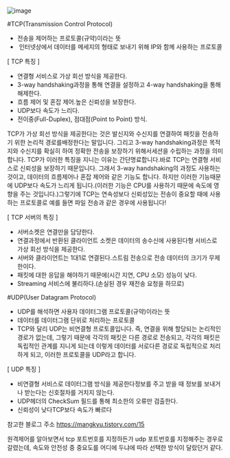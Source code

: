 ![image](https://user-images.githubusercontent.com/97571604/186859041-3ef756de-26f7-430e-b25a-a1b39fc4a31b.png)

#TCP(Transmission Control Protocol)
-  전송을 제어하는 프로토콜(규약)이라는 뜻
-  인터넷상에서 데이터를 메세지의 형태로 보내기 위해 IP와 함께 사용하는 프로토콜


[ TCP 특징 ]
- 연결형 서비스로 가상 회선 방식을 제공한다.
- 3-way handshaking과정을 통해 연결을 설정하고 4-way handshaking을 통해 해제한다.
- 흐름 제어 및 혼잡 제어.높은 신뢰성을 보장한다.
- UDP보다 속도가 느리다.
- 전이중(Full-Duplex), 점대점(Point to Point) 방식.

TCP가 가상 회선 방식을 제공한다는 것은 발신지와 수신지를 연결하여 패킷을 전송하기 위한 논리적 경로를배정한다는 말입니다. 그리고 3-way handshaking과정은 목적지와 수신지를 확실히 하여 정확한 전송을 보장하기 위해서세션을 수립하는 과정을 의미합니다. TCP가 이러한 특징을 지니는 이유는 간단명료합니다.바로 TCP는 연결형 서비스로 신뢰성을 보장하기 때문입니다. 그래서 3-way handshaking의 과정도 사용하는 것이고, 데이터의 흐름제어나 혼잡 제어와 같은 기능도 합니다. 하지만 이러한 기능때문에 UDP보다 속도가 느리게 됩니다.(이러한 기능은 CPU를 사용하기 때문에 속도에 영향을 주는 것입니다.)그렇기에 TCP는 연속성보다 신뢰성있는 전송이 중요할 때에 사용하는 프로토콜로 예를 들면 파일 전송과 같은 경우에 사용됩니다!

[ TCP 서버의 특징 ]
- 서버소켓은 연결만을 담당한다.
- 연결과정에서 반환된 클라이언트 소켓은 데이터의 송수신에 사용된다형 서비스로 가상 회선 방식을 제공한다.
- 서버와 클라이언트는 1대1로 연결된다.스트림 전송으로 전송 데이터의 크기가 무제한이다.
- 패킷에 대한 응답을 해야하기 때문에(시간 지연, CPU 소모) 성능이 낮다.
- Streaming 서비스에 불리하다.(손실된 경우 재전송 요청을 하므로)


#UDP(User Datagram Protocol)
- UDP를 해석하면 사용자 데이터그램 프로토콜(규약)이라는 뜻
- 데이터를 데이터그램 단위로 처리하는 프로토콜
- TCP와 달리 UDP는 비연결형 프로토콜입니다. 즉, 연결을 위해 할당되는 논리적인 경로가 없는데, 그렇기 때문에 각각의 패킷은 다른 경로로 전송되고, 
각각의 패킷은 독립적인 관계를 지니게 되는데 이렇게 데이터를 서로다른 경로로 독립적으로 처리하게 되고, 이러한 프로토콜을 UDP라고 합니다. 

[ UDP 특징 ]
- 비연결형 서비스로 데이터그램 방식을 제공한다정보를 주고 받을 때 정보를 보내거나 받는다는 신호절차를 거치지 않는다.
- UDP헤더의 CheckSum 필드를 통해 최소한의 오류만 검출한다.
- 신뢰성이 낮다TCP보다 속도가 빠르다

참고한 블로그 주소 https://mangkyu.tistory.com/15


원격제어를 알아보면서 tcp 포트번호를 지정하든가 udp 포트번호를 지정해주는 경우로 갈렸는데,
속도와 안전성 중 중요도를 어디에 두냐에 따라 선택한 방식이 달랐던거 같다.
